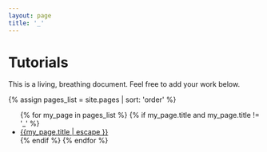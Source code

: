 ```yaml
---
layout: page
title: '_'
---
```

# Tutorials

This is a living, breathing document. Feel free to add your work below.

{% assign pages_list = site.pages | sort: 'order' %}

<ul class="index">
  {% for my_page in pages_list %}
    {% if my_page.title and my_page.title != '_' %}
      <li>
        <a href="{{ my_page.url | relative_url }}">
          {{my_page.title | escape }}
        </a>
      </li>
    {% endif %}
  {% endfor %}
</ul>
